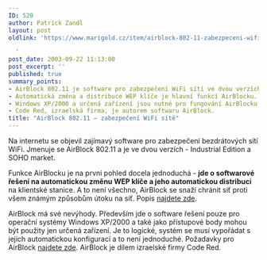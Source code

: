 ```yaml
---
ID: 520
author: Patrick Zandl
layout: post
oldlink: 'https://www.marigold.cz/item/airblock-802-11-zabezpeceni-wifi-site

  '
post_date: 2003-09-22 11:13:00
post_excerpt: ''
published: true
summary_points:
- AirBlock 802.11 je software pro zabezpečení WiFi sítí ve dvou verzích.
- Automatická změna a distribuce WEP klíče je hlavní funkcí AirBlocku.
- Windows XP/2000 a určená zařízení jsou nutné pro fungování AirBlocku.
- Code Red, izraelská firma, je autorem softwaru AirBlock.
title: "AirBlock 802.11 – zabezpečení WiFi sítě"
---
```


<p>
Na internetu se objevil zajímavý software pro zabezpečení bezdrátových sítí WiFi. Jmenuje se AirBlock 802.11 a je ve dvou verzích - Industrial Edition a SOHO market. </p>

<p>
Funkce AirBlocku je na první pohled docela jednoduchá - <STRONG>jde o softwarové řešení na automatickou změnu WEP klíče a jeho automatickou distribuci</STRONG> na klientské stanice. A to není všechno, AirBlock se snaží chránit síť proti všem známým způsobům útoku na síť. Popis <A href="http://www.code-red.biz/airblock/html/airblock_security.htm" target=_blank>najdete zde</A>. </p>

<p>
AirBlock má své nevýhody. Především jde o software řešení pouze pro operační systémy Windows XP/2000 a také jako přístupové body mohou být použity jen určená zařízení. Je to logické, systém se musí vypořádat s jejich automatickou konfigurací a to není jednoduché. Požadavky pro AirBlock <A href="http://www.code-red.biz/airblock/html/airblock_requirements.htm" target=_blank>najdete zde</A>. AirBlock je dílem izraelské firmy Code Red.</p>